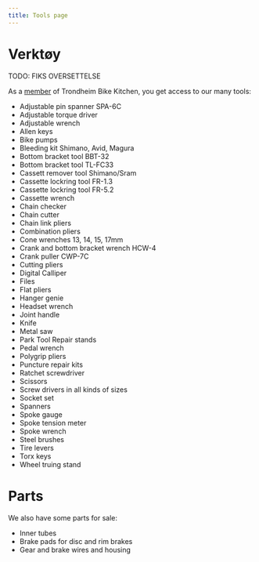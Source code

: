 ```yaml
---
title: Tools page
---
```

# Verktøy

TODO: FIKS OVERSETTELSE

As a <a href="/membership">member</a> of Trondheim Bike Kitchen, you get access to our many tools:

- Adjustable pin spanner SPA-6C
- Adjustable torque driver
- Adjustable wrench
- Allen keys
- Bike pumps
- Bleeding kit Shimano, Avid, Magura
- Bottom bracket tool BBT-32
- Bottom bracket tool TL-FC33
- Cassett remover tool Shimano/Sram
- Cassette lockring tool FR-1.3
- Cassette lockring tool FR-5.2
- Cassette wrench
- Chain checker
- Chain cutter
- Chain link pliers
- Combination pliers
- Cone wrenches 13, 14, 15, 17mm
- Crank and bottom bracket wrench HCW-4
- Crank puller CWP-7C
- Cutting pliers
- Digital Calliper
- Files
- Flat pliers
- Hanger genie
- Headset wrench
- Joint handle
- Knife
- Metal saw
- Park Tool Repair stands
- Pedal wrench
- Polygrip pliers
- Puncture repair kits
- Ratchet screwdriver
- Scissors
- Screw drivers in all kinds of sizes
- Socket set
- Spanners
- Spoke gauge
- Spoke tension meter
- Spoke wrench
- Steel brushes
- Tire levers
- Torx keys
- Wheel truing stand

# Parts

We also have some parts for sale:

- Inner tubes
- Brake pads for disc and rim brakes
- Gear and brake wires and housing
